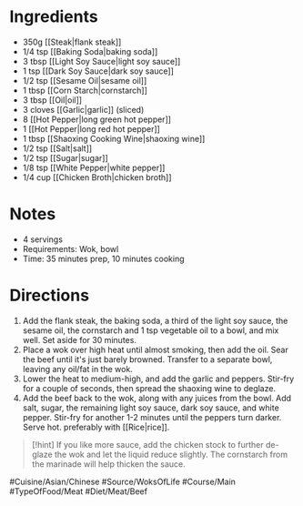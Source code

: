 # Ingredients
- 350g [[Steak|flank steak]]
- 1/4 tsp [[Baking Soda|baking soda]]
- 3 tbsp [[Light Soy Sauce|light soy sauce]]
- 1 tsp [[Dark Soy Sauce|dark soy sauce]]
- 1/2 tsp [[Sesame Oil|sesame oil]]
- 1 tbsp [[Corn Starch|cornstarch]]
- 3 tbsp [[Oil|oil]]
- 3 cloves [[Garlic|garlic]] (sliced)
- 8 [[Hot Pepper|long green hot pepper]]
- 1 [[Hot Pepper|long red hot pepper]]
- 1 tbsp [[Shaoxing Cooking Wine|shaoxing wine]]
- 1/2 tsp [[Salt|salt]]
- 1/2 tsp [[Sugar|sugar]]
- 1/8 tsp [[White Pepper|white pepper]]
- 1/4 cup [[Chicken Broth|chicken broth]]
# Notes
- 4 servings
- Requirements: Wok, bowl
- Time:  35 minutes prep, 10 minutes cooking
# Directions
1. Add the flank steak, the baking soda, a third of the light soy sauce, the sesame oil, the cornstarch and 1 tsp vegetable oil to a bowl, and mix well. Set aside for 30 minutes.
2. Place a wok over high heat until almost smoking, then add the oil. Sear the beef until it's just barely browned. Transfer to a separate bowl, leaving any oil/fat in the wok.
3. Lower the heat to medium-high, and add the garlic and peppers. Stir-fry for a couple of seconds, then spread the shaoxing wine to deglaze.
4. Add the beef back to the wok, along with any juices from the bowl. Add salt, sugar, the remaining light soy sauce, dark soy sauce, and white pepper. Stir-fry for another 1-2 minutes until the peppers turn darker. Serve hot. preferably with [[Rice|rice]]. 
> [!hint] If you like more sauce, add the chicken stock to further de-glaze the wok and let the liquid reduce slightly. The cornstarch from the marinade will help thicken the sauce.

#Cuisine/Asian/Chinese #Source/WoksOfLife #Course/Main #TypeOfFood/Meat #Diet/Meat/Beef  
